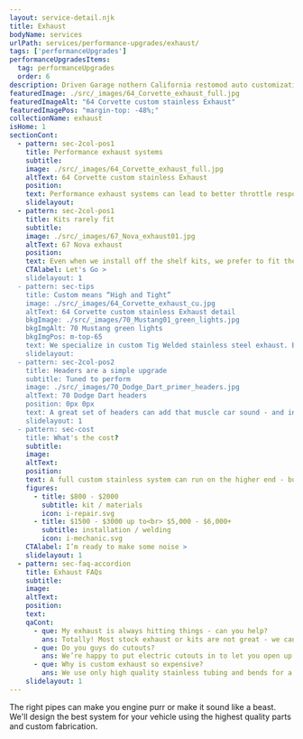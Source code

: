 ```yaml
---
layout: service-detail.njk
title: Exhaust
bodyName: services
urlPath: services/performance-upgrades/exhaust/
tags: ['performanceUpgrades']
performanceUpgradesItems:
  tag: performanceUpgrades
  order: 6
description: Driven Garage nothern California restomod auto customization and repair shop
featuredImage: ./src/_images/64_Corvette_exhaust_full.jpg
featuredImageAlt: "64 Corvette custom stainless Exhaust"
featuredImagePos: "margin-top: -48%;"
collectionName: exhaust
isHome: 1
sectionCont:
  - pattern: sec-2col-pos1
    title: Performance exhaust systems
    subtitle: 
    image: ./src/_images/64_Corvette_exhaust_full.jpg
    altText: 64 Corvette custom stainless Exhaust
    position: 
    text: Performance exhaust systems can lead to better throttle response and increased horsepower and torque due to reduced backpressure and improved exhaust flow. Classic car owners looking to enhance acceleration and overall power delivery often opt for performance exhausts.
    slidelayout:
  - pattern: sec-2col-pos1
    title: Kits rarely fit
    subtitle: 
    image: ./src/_images/67_Nova_exhaust01.jpg
    altText: 67 Nova exhaust
    position: 
    text: Even when we install off the shelf kits, we prefer to fit them closer to the body, weld slip joints and install welded V-Band style clamps in for serviceability. Does it cost more to go here - sure…. But the end product is a much cleaner install.
    CTAlabel: Let's Go >
    slidelayout: 1
  - pattern: sec-tips
    title: Custom means “High and Tight”
    image: ./src/_images/64_Corvette_exhaust_cu.jpg
    altText: 64 Corvette custom stainless Exhaust detail
    bkgImage: ./src/_images/70_Mustang01_green_lights.jpg
    bkgImgAlt: 70 Mustang green lights
    bkgImgPos: m-top-65
    text: We specialize in custom Tig Welded stainless steel exhaust. Each system is custom made starting from the headers back and is truly a work of art. We painstakingly fit a custom system to get it as far away from the ground and around complex suspensions. All the tubing we use is 16ga. Food grade 304 stainless that is mandrel bent and hand Tig Welded.
    slidelayout:
  - pattern: sec-2col-pos2
    title: Headers are a simple upgrade
    subtitle: Tuned to perform
    image: ./src/_images/70_Dodge_Dart_primer_headers.jpg
    altText: 70 Dodge Dart headers
    position: 0px 0px
    text: A great set of headers can add that muscle car sound - and increase flow from the engine to the exhaust system. Headers can be tricky to get to fit right, and tricky to get to seal up - but we do them all the time. We can spec the right stuff and get it installed the right way.
    slidelayout: 1
  - pattern: sec-cost
    title: What's the cost?
    subtitle: 
    image:
    altText:
    position:
    text: A full custom stainless system can run on the higher end - but a modified quality kit can save you a bit of budget depending on the application.
    figures:
      - title: $800 - $2000
        subtitle: kit / materials
        icon: i-repair.svg
      - title: $1500 - $3000 up to<br> $5,000 - $6,000+ 
        subtitle: installation / welding
        icon: i-mechanic.svg
    CTAlabel: I’m ready to make some noise >
    slidelayout: 1
  - pattern: sec-faq-accordion
    title: Exhaust FAQs
    subtitle: 
    image: 
    altText: 
    position: 
    text: 
    qaCont:
      - que: My exhaust is always hitting things - can you help?
        ans: Totally! Most stock exhaust or kits are not great - we can either modify your current set-up, or do a full custom system that gets your pipes high and tight. 
      - que: Do you guys do cutouts?
        ans: We’re happy to put electric cutouts in to let you open up that beast. We will suggest a high quality set that won’t let you down like the cheap knock-off’s for sale online.
      - que: Why is custom exhaust so expensive?
        ans: We use only high quality stainless tubing and bends for a custom system. It can take 50-60 hours to build and weld this type of system - but it’s the best you can get.
    slidelayout: 1
---
```


The right pipes can make you engine purr or make it sound like a beast. We'll design the best system for your vehicle using the highest quality parts and custom fabrication.